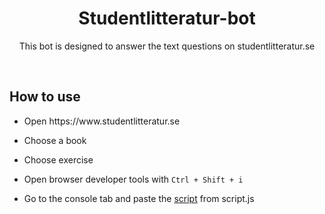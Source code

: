 <div align="center">
  <h1>Studentlitteratur-bot</h1>
  <p>This bot is designed to answer the text questions on studentlitteratur.se</p>
  <br>
</div>
<h2>How to use</h2>
<ul>
  <li><p>Open https://www.studentlitteratur.se</p></li>
  <li><p>Choose a book</p></li>
  <li><p>Choose exercise</p></li>
  <li><p>Open browser developer tools with <code>Ctrl + Shift + i</code></p></li>
  <li><p>Go to the console tab and paste the <a href="https://raw.githubusercontent.com/Nqtural/Studentlitteratur-bot/main/script.js">script</a> from script.js</p></li>
</ul>
